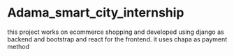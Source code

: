 # Adama_smart_city_internship
this project works on ecommerce shopping and developed using django as backend and bootstrap and react for the frontend. 
it uses chapa as payment method

